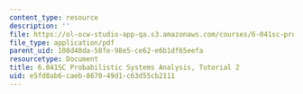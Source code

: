 ```yaml
---
content_type: resource
description: ''
file: https://ol-ocw-studio-app-qa.s3.amazonaws.com/courses/6-041sc-probabilistic-systems-analysis-and-applied-probability-fall-2013/e5fd8ab6caeb867049d1c63d55cb2111_MIT6_041SCF13_tut02.pdf
file_type: application/pdf
parent_uid: 108d48da-58fe-98e5-ce62-e6b1df65eefa
resourcetype: Document
title: 6.041SC Probabilistic Systems Analysis, Tutorial 2
uid: e5fd8ab6-caeb-8670-49d1-c63d55cb2111
---
```

